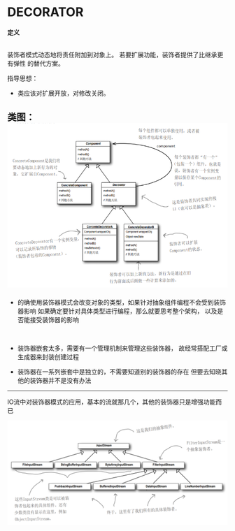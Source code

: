 # DECORATOR

 **定义**
 
 <br>
装饰者模式动态地将责任附加到对象上。
若要扩展功能，装饰者提供了比继承更有弹性
的替代方案。

指导思想：
+ 类应该对扩展开放，对修改关闭。

类图：
![](./img/装饰器类图.PNG)
--------------------

+ 的确使用装饰器模式会改变对象的类型，如果针对抽象组件编程不会受到装饰器影响
如果确定要针对具体类型进行编程，那么就要思考整个架构，
以及是否能接受装饰器的影响
 
<br>

+ 装饰器嵌套太多，需要有一个管理机制来管理这些装饰器，
故经常搭配工厂或生成器来封装创建过程
 
+ 装饰器在一系列嵌套中是独立的，不需要知道别的装饰器的存在
但要去知晓其他的装饰器并不是没有办法 

--------
IO流中对装饰器模式的应用，基本的流就那几个，其他的装饰器只是增强功能而已

![](./img/JavaIO.PNG)